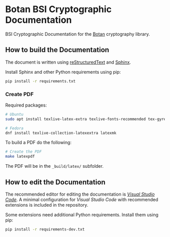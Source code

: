 # Botan BSI Cryptographic Documentation

BSI Cryptographic Documentation for the [Botan](https://botan.randombit.net/) cryptography library.

## How to build the Documentation

The document is written using [reStructuredText](https://docutils.sourceforge.io/rst.html) and [Sphinx](https://www.sphinx-doc.org).

Install Sphinx and other Python requirements using pip:

```bash
pip install -r requirements.txt
```

### Create PDF

Required packages:

```bash
# Ubuntu
sudo apt install texlive-latex-extra texlive-fonts-recommended tex-gyre latexmk

# Fedora
dnf install texlive-collection-latexextra latexmk
```

To build a PDF do the following:

```bash
# Create the PDF
make latexpdf
```

The PDF will be in the `_build/latex/` subfolder.

## How to edit the Documentation

The recommended editor for editing the documentation is [*Visual Studio Code*](https://code.visualstudio.com/).
A minimal configuration for *Visual Studio Code* with recommended extensions is included in the repository.

Some extensions need additional Python requirements. Install them using pip:

```bash
pip install -r requirements-dev.txt
```
